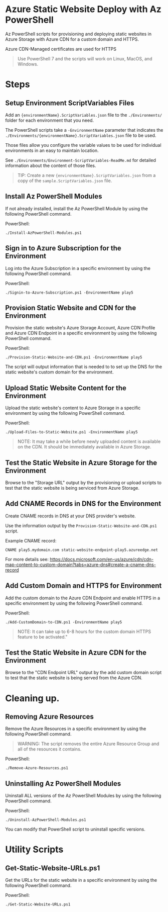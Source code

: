 # Azure Static Website Deploy with Az PowerShell

Az PowerShell scripts for provisioning and deploying static websites in Azure Storage with Azure CDN for a custom domain and HTTPS.

Azure CDN-Managed certificates are used for HTTPS

> Use PowerShell 7 and the scripts will work on Linux, MacOS, and Windows.

# Steps

## Setup Environment ScriptVariables Files
Add an `{environmentName}.ScriptVariables.json` file to the `./Environments/` folder for each environment that you need.

The PowerShell scripts take a `-EnvironmentName` parameter that indicates the 
`./Environments/{environmentName}.ScriptVariables.json` file to be used.

Those files allow you configure the variable values to be used for individual environments in an easy to maintain location.

See `./Environments/Environment-ScriptVariables-ReadMe.md` for detailed information about the content of those files.

> TIP: Create a new `{environmentName}.ScriptVariables.json` from a copy of the `sample.ScriptVariables.json` file.


## Install Az PowerShell Modules
If not already installed, install the Az PowerShell Module by using the following PowerShell command.

PowerShell:
```
./Install-AzPowerShell-Modules.ps1
```

## Sign in to Azure Subscription for the Environment
Log into the Azure Subscription 
in a specific environment by using the following PowerShell command.

PowerShell:
```
./Signin-to-Azure-Subscription.ps1 -EnvironmentName play5
```

## Provision Static Website and CDN for the Environment
Provision the static website's Azure Storage Account, Azure CDN Profile and Azure CDN Endpoint
in a specific environment by using the following PowerShell command.

PowerShell:
```
./Provision-Static-Website-and-CDN.ps1 -EnvironmentName play5
```

The script will output information that is needed to to set up the DNS for the static website's custom domain for the environment.

## Upload Static Website Content for the Environment
Upload the static website's content to Azure Storage
in a specific environment by using the following PowerShell command.

PowerShell:
```
./Upload-Files-to-Static-Website.ps1 -EnvironmentName play5
```

> NOTE: It may take a while before newly uploaded content is available on the CDN. It should be immediately available in Azure Storage.

## Test the Static Website in Azure Storage for the Environment
Browse to the "Storage URL" output by the provisioning or upload scripts to test that the static website is being serviced from Azure Storage.

## Add CNAME Records in DNS for the Environment
Create CNAME records in DNS at your DNS provider's website.

Use the information output by the `Provision-Static-Website-and-CDN.ps1` script.

Example CNAME record:
```
CNAME play5.mydomain.com static-website-endpoint-play5.azureedge.net  
```

For more details see:
https://docs.microsoft.com/en-us/azure/cdn/cdn-map-content-to-custom-domain?tabs=azure-dns#create-a-cname-dns-record

## Add Custom Domain and HTTPS for Environment
Add the custom domain to the Azure CDN Endpoint and enable HTTPS
in a specific environment by using the following PowerShell command.

PowerShell:
```
./Add-CustomDomain-to-CDN.ps1 -EnvironmentName play5
```

> NOTE: It can take up to 6-8 hours for the custom domain HTTPS feature to be activated."

## Test the Static Website in Azure CDN for the Environment
Browse to the "CDN Endpoint URL" output by the add custom domain script to test that the static website is being served from the Azure CDN.

# Cleaning up.

## Removing Azure Resources
Remove the Azure Resources
in a specific environment by using the following PowerShell command.

> WARNING: The script removes the entire Azure Resource Group and all of the resources it contains.

PowerShell:
```
./Remove-Azure-Resources.ps1
```

## Uninstalling Az PowerShell Modules
Uninstall ALL versions of the Az PowerShell Modules
by using the following PowerShell command.

PowerShell:
```
./Uninstall-AzPowerShell-Modules.ps1
```

You can modify that PowerShell script to uninstall specific versions.


# Utility Scripts

## Get-Static-Website-URLs.ps1
Get the URLs for the static website
in a specific environment by using the following PowerShell command.

PowerShell:
```
./Get-Static-Website-URLs.ps1
```
